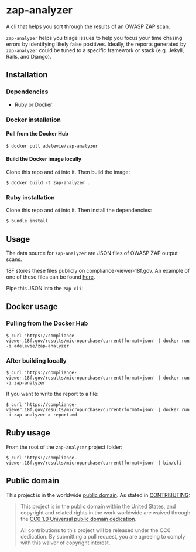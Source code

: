 # zap-analyzer

A cli that helps you sort through the results of an OWASP ZAP scan.

`zap-analyzer` helps you triage issues to help you focus your time chasing errors by identifying likely false positives. Ideally, the reports generated by `zap-analyzer` could be tuned to a specific framework or stack (e.g. Jekyll, Rails, and Django).

## Installation

### Dependencies

- Ruby or Docker

### Docker installation

#### Pull from the Docker Hub

```
$ docker pull adelevie/zap-analyzer
```

#### Build the Docker image locally

Clone this repo and `cd` into it. Then build the image:

```
$ docker build -t zap-analyzer .
```

### Ruby installation

Clone this repo and `cd` into it. Then install the dependencies:

```
$ bundle install
```

## Usage

The data source for `zap-analyzer` are JSON files of OWASP ZAP output scans.

18F stores these files publicly on compliance-viewer-18f.gov. An example of one of these files can be found [here](https://compliance-viewer.18f.gov/results/micropurchase/current?format=json).

Pipe this JSON into the `zap-cli`:

## Docker usage

### Pulling from the Docker Hub

```
$ curl 'https://compliance-viewer.18f.gov/results/micropurchase/current?format=json' | docker run -i adelevie/zap-analyzer
```

### After building locally

```
$ curl 'https://compliance-viewer.18f.gov/results/micropurchase/current?format=json' | docker run -i zap-analyzer
```

If you want to write the report to a file:

```
$ curl 'https://compliance-viewer.18f.gov/results/micropurchase/current?format=json' | docker run -i zap-analyzer > report.md
```

## Ruby usage

From the root of the `zap-analyzer` project folder:

```
$ curl 'https://compliance-viewer.18f.gov/results/micropurchase/current?format=json' | bin/cli
```

## Public domain

This project is in the worldwide [public domain](LICENSE.md). As stated in [CONTRIBUTING](CONTRIBUTING.md):

> This project is in the public domain within the United States, and copyright and related rights in the work worldwide are waived through the [CC0 1.0 Universal public domain dedication](https://creativecommons.org/publicdomain/zero/1.0/).
>
> All contributions to this project will be released under the CC0 dedication. By submitting a pull request, you are agreeing to comply with this waiver of copyright interest.
